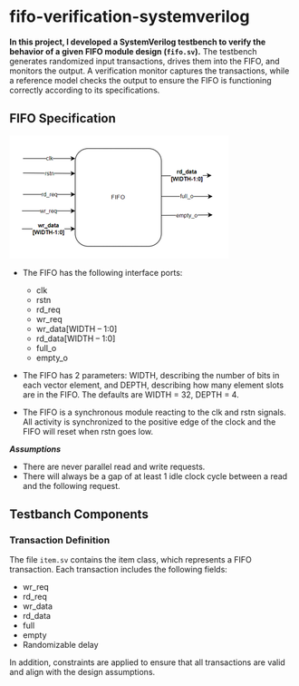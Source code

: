 # fifo-verification-systemverilog
**In this project, I developed a SystemVerilog testbench to verify the behavior of a given FIFO
module design (`fifo.sv`).**
The testbench generates randomized input transactions, drives them into the FIFO, and monitors the output. A verification monitor captures the transactions, while a reference model checks the output to ensure the FIFO is functioning correctly according to its specifications.

## FIFO Specification

![FIFO Module Diagram](./assets/fifo_diagram.png)

* The FIFO has the following interface ports:
  - clk
  - rstn
  - rd_req
  - wr_req
  - wr_data[WIDTH – 1:0] 
  - rd_data[WIDTH – 1:0]
  - full_o
  - empty_o

  
* The FIFO has 2 parameters: WIDTH, describing the number of bits in each vector element, and 
DEPTH, describing how many element slots are in the FIFO. The defaults are WIDTH = 32, DEPTH 
= 4.

* The FIFO is a synchronous module reacting to the clk and rstn signals. All activity is synchronized to 
the positive edge of the clock and the FIFO will reset when rstn goes low.

***Assumptions***
* There are never parallel read and write requests.
* There will always be a gap of at least 1 idle clock cycle between a read and the following 
request.

## Testbanch Components

### Transaction Definition
The file `item.sv` contains the item class, which represents a FIFO transaction. Each transaction includes the following fields:
* wr_req
* rd_req
* wr_data
* rd_data
* full
* empty
* Randomizable delay

In addition, constraints are applied to ensure that all transactions are valid and align with the design assumptions.

### 

 




 


